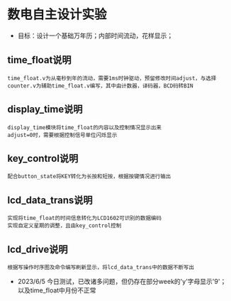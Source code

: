 # 数电自主设计实验

* 目标：设计一个基础万年历；内部时间流动，花样显示；

## time_float说明
    time_float.v为从毫秒到年的流动，需要1ms时钟驱动，预留修改时间adjust，与选择
    counter.v为辅助time_float.v编写，其中由计数器，译码器，BCD码转BIN

## display_time说明
    display_time模块将time_float的内容以及控制情况显示出来
    adjust=0时，需要根据控制信号单位闪烁显示

## key_control说明
    配合button_state将KEY转化为长按和短按，根据按键情况进行输出


## lcd_data_trans说明
    实现将time_float的时间信息转化为LCD1602可识别的数据编码
    实现自定义星期的调整，且由key_control控制

## lcd_drive说明
    根据写操作时序图及命令编写刷新显示，将lcd_data_trans中的数据不断写出

* 2023/6/5 今日测试，已改诸多问题，但仍存在部分week的'y'字母显示'9'；以及time_float中月份不正常